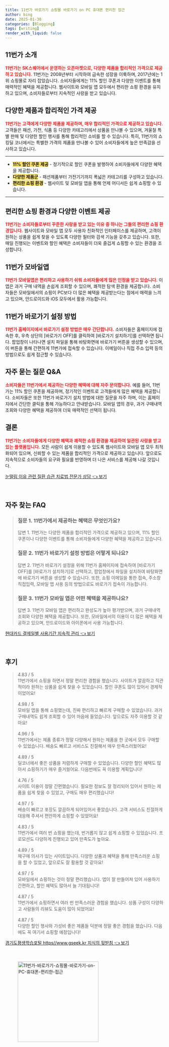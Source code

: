 ```yaml
---
title: 11번가 바로가기 쇼핑몰 바로가기 on PC 휴대폰 편리한 접근
author: bing
date: 2025-01-30
categories: [Blogging]
tags: [writing]
render_with_liquid: false
---
```



<h2 id='11번가_소개'>11번가 소개</h2>

<p><b><span style="color: #ee2323;">11번가는 SK스퀘어에서 운영하는 오픈마켓으로, 다양한 제품을 합리적인 가격으로 제공하고 있습니다.</span></b> 11번가는 2008년부터 시작하여 급속한 성장을 이룩하며, 2017년에는 1위 쇼핑몰로 자리 잡았습니다. 소비자들에게는 11% 할인 쿠폰과 다양한 이벤트를 통해 매력적인 혜택을 제공합니다. 웹사이트와 모바일 앱 모두에서 편리한 쇼핑 환경을 유지하고 있으며, 소비자들로부터 지속적인 사랑을 받고 있습니다.</p>

<h2 id='특징과혜택'>다양한 제품과 합리적인 가격 제공</h2>

<p><b><span style="color: #ee2323;">11번가는 고객에게 다양한 제품을 제공하며, 매우 합리적인 가격으로 제공하고 있습니다.</span></b> 고객들은 패션, 가전, 식품 등 다양한 카테고리에서 상품을 만나볼 수 있으며, 겨울철 특별 판매 및 다양한 할인 행사를 통해 합리적인 소비를 할 수 있습니다. 특히, 11번가의 쇼킹딜 코너에서는 특별한 가격의 제품을 만나볼 수 있어 소비자들에게 높은 만족감을 선사하고 있습니다.</p>

<hr />

<ul>
    <li><b><span style="background-color: #ffe066;">11% 할인 쿠폰 제공</span></b> - 정기적으로 할인 쿠폰을 발행하여 소비자들에게 다양한 혜택을 제공합니다.</li>
    <li><b><span style="background-color: #ffe066;">다양한 제품군</span></b> - 패션제품부터 가전기기까지 폭넓은 카테고리를 구성하고 있습니다.</li>
    <li><b><span style="background-color: #ffe066;">편리한 쇼핑 환경</span></b> - 웹사이트 및 모바일 앱을 통해 언제 어디서든 쉽게 쇼핑할 수 있습니다.</li>
</ul>

<hr />

<h2 id='쇼핑환경'>편리한 쇼핑 환경과 다양한 이벤트 제공</h2>

<p><b><span style="color: #ee2323;">11번가는 소비자들로부터 꾸준한 사랑을 받고 있는 이유 중 하나는 그들의 편리한 쇼핑 환경입니다.</span></b> 웹사이트와 모바일 앱 모두 사용자 친화적인 인터페이스를 제공하며, 고객이 원하는 상품을 쉽게 찾을 수 있도록 다양한 필터와 검색 기능을 갖추고 있습니다. 또한, 매일 진행되는 이벤트와 할인 혜택은 소비자들이 더욱 즐겁게 쇼핑할 수 있는 환경을 조성합니다.</p>

<h2 id='모바일앱'>11번가 모바일앱</h2>

<p><b><span style="color: #ee2323;">11번가 모바일앱은 편리하고 사용하기 쉬워 소비자들에게 많은 인정을 받고 있습니다.</span></b> 이 앱은 과거 구매 내역을 손쉽게 조회할 수 있으며, 쾌적한 탐색 환경을 제공합니다. 소비자들은 모바일에서의 쇼핑이 PC보다 더 많은 혜택을 제공받는다는 점에서 매력을 느끼고 있으며, 안드로이드와 iOS 모두에서 활용 가능합니다.</p>

<h2 id='바로가기설정'>11번가 바로가기 설정 방법</h2>

<p><b><span style="color: #ee2323;">11번가 홈페이지에서 바로가기 설정 방법은 매우 간단합니다.</span></b> 소비자들은 홈페이지에 접속한 후, 우측 상단의 [바로가기 OFF]를 클릭하여 [바로가기 설치하기]를 선택하면 됩니다. 팝업창이 나타나면 설치 파일을 통해 바탕화면에 바로가기 버튼을 생성할 수 있으며, 이 버튼을 통해 간편하게 11번가에 접속할 수 있습니다. 이메일이나 직접 주소 입력 등의 방법으로도 쉽게 접근할 수 있습니다.</p>

<h2 id='자주묻는질문'>자주 묻는 질문 Q&A</h2>

<p><b><span style="color: #ee2323;">소비자들은 11번가에서 제공하는 다양한 혜택에 대해 자주 문의합니다.</span></b> 예를 들어, 11번가는 11% 할인 쿠폰을 제공하며, 정기적인 이벤트로 고객들에게 많은 혜택을 제공합니다. 소비자들은 또한 11번가 바로가기 설치 방법에 대한 질문을 자주 하며, 이는 홈페이지에서 간단한 클릭을 통해 가능하다고 안내받습니다. 모바일 앱의 경우, 과거 구매내역 조회와 다양한 혜택을 제공하여 더욱 매력적인 선택이 됩니다.</p>

<h2 id='결론'>결론</h2>

<p><b><span style="color: #ee2323;">11번가는 소비자들에게 다양한 혜택과 쾌적한 쇼핑 환경을 제공하여 일관된 사랑을 받고 있는 플랫폼입니다.</span></b>  모든 사람이 쉽게 이용할 수 있도록 웹사이트와 모바일 앱 모두 최적화되어 있으며, 신뢰할 수 있는 제품을 합리적인 가격으로 제공하고 있습니다. 앞으로도 지속적으로 소비자들의 요구와 필요를 반영하며 더 나은 서비스를 제공해 나갈 것입니다.</p>


<p><a class="click-button" title="눈떨림 이유 관련 질환 습관 치료법 전문가 상담" href="https://24nara.github.io/posts/%EB%88%88%EB%96%A8%EB%A6%BC-%EC%9D%B4%EC%9C%A0-%EA%B4%80%EB%A0%A8-%EC%A7%88%ED%99%98-%EC%8A%B5%EA%B4%80-%EC%B9%98%EB%A3%8C%EB%B2%95-%EC%A0%84%EB%AC%B8%EA%B0%80-%EC%83%81%EB%8B%B4/" rel="dofollow">눈떨림 이유 관련 질환 습관 치료법 전문가 상담 👈 보기</a></p><br>
<h2 id='자주_찾는_FAQ'>자주 찾는 FAQ</h2>
<div itemscope="" itemtype="https://schema.org/FAQPage"> 
<blockquote> 
<div itemscope="" itemprop="mainEntity" itemtype="https://schema.org/Question"> 
<h3 itemprop="name">질문 1. 11번가에서 제공하는 혜택은 무엇인가요?</h3> 
<div itemscope="" itemprop="acceptedAnswer" itemtype="https://schema.org/Answer"> 
<span itemprop="text"> 
<p>답변 1. 11번가는 다양한 제품을 합리적인 가격으로 제공하고 있으며, 11% 할인 쿠폰이나 다양한 이벤트를 통해 소비자들에게 다양한 혜택을 제공하고 있습니다.</p> 
</span> 
</div> 
</div> 

<div itemscope="" itemprop="mainEntity" itemtype="https://schema.org/Question"> 
<h3 itemprop="name">질문 2. 11번가 바로가기 설정 방법은 어떻게 되나요?</h3> 
<div itemscope="" itemprop="acceptedAnswer" itemtype="https://schema.org/Answer"> 
<span itemprop="text"> 
<p>답변 2. 11번가 바로가기 설정을 위해 11번가 홈페이지에 접속하여 [바로가기 OFF]를 [바로가기 설치하기]로 선택하고, 팝업창에서 파일을 설치하여 바탕화면에 바로가기 버튼을 생성할 수 있습니다. 또한, 쇼핑 이메일을 통한 접속, 주소창 직접입력, 모바일 앱 사용 등의 방법으로도 바로가기 접속이 가능합니다.</p> 
</span> 
</div> 
</div> 

<div itemscope="" itemprop="mainEntity" itemtype="https://schema.org/Question"> 
<h3 itemprop="name">질문 3. 11번가 모바일 앱은 어떤 혜택을 제공하나요?</h3> 
<div itemscope="" itemprop="acceptedAnswer" itemtype="https://schema.org/Answer"> 
<span itemprop="text"> 
<p>답변 3. 11번가 모바일 앱은 편리하고 완성도가 높아 평가받으며, 과거 구매내역 조회와 다양한 혜택을 제공합니다. 또한, 모바일에서의 이용이 더 많은 혜택을 제공하고 있으며, 안드로이드와 아이폰에서 사용 가능합니다.</p> 
</span> 
</div> 
</div> 

</blockquote> 
</div>
<p><a class="click-button" title="현대카드 결제일별 사용기간 지속적 관리" href="https://24nara.github.io/posts/%ED%98%84%EB%8C%80%EC%B9%B4%EB%93%9C-%EA%B2%B0%EC%A0%9C%EC%9D%BC%EB%B3%84-%EC%82%AC%EC%9A%A9%EA%B8%B0%EA%B0%84-%EC%A7%80%EC%86%8D%EC%A0%81-%EA%B4%80%EB%A6%AC/" rel="dofollow">현대카드 결제일별 사용기간 지속적 관리 👈 보기</a></p><br>
<h2 id='후기'>후기</h2>
<div itemscope itemtype="https://schema.org/Product">
  <blockquote>
  <div itemprop="review" itemscope itemtype="https://schema.org/Review">
      <div itemprop="reviewRating" itemscope itemtype="https://schema.org/Rating"> <span itemprop="ratingValue">4.83</span> / <span itemprop="bestRating">5</span> </div>
      <span itemprop="reviewBody">11번가에서 쇼핑을 하면서 정말 편리한 경험을 했습니다. 사이트가 깔끔하고 직관적이라 원하는 상품을 쉽게 찾을 수 있었습니다. 할인 쿠폰도 많이 있어서 경제적이었어요!</span>
  </div>
  <br>
  <div itemprop="review" itemscope itemtype="https://schema.org/Review">
      <div itemprop="reviewRating" itemscope itemtype="https://schema.org/Rating"> <span itemprop="ratingValue">4.98</span> / <span itemprop="bestRating">5</span> </div>
      <span itemprop="reviewBody">모바일 앱을 통해 쇼핑했는데, 진짜 편리하고 빠르게 구매할 수 있었습니다. 과거 구매내역도 쉽게 조회할 수 있어 마음에 들었습니다. 앞으로도 자주 이용할 것 같아요!</span>
  </div>
  <br>
  <div itemprop="review" itemscope itemtype="https://schema.org/Review">
      <div itemprop="reviewRating" itemscope itemtype="https://schema.org/Rating"> <span itemprop="ratingValue">4.96</span> / <span itemprop="bestRating">5</span> </div>
      <span itemprop="reviewBody">11번가에서는 제품 종류가 정말 다양해서 원하는 제품을 한 곳에서 모두 구매할 수 있었습니다. 배송도 빠르고 서비스도 친절해서 매우 만족스러웠어요!</span>
  </div>
  <br>
  <div itemprop="review" itemscope itemtype="https://schema.org/Review">
      <div itemprop="reviewRating" itemscope itemtype="https://schema.org/Rating"> <span itemprop="ratingValue">4.89</span> / <span itemprop="bestRating">5</span> </div>
      <span itemprop="reviewBody">딜코너에서 좋은 상품을 저렴하게 구매할 수 있었습니다. 다양한 할인 혜택도 많아서 쇼핑하기가 매우 즐거웠어요. 다음번에도 꼭 이용할 계획입니다!</span>
  </div>
  <br>
  <div itemprop="review" itemscope itemtype="https://schema.org/Review">
      <div itemprop="reviewRating" itemscope itemtype="https://schema.org/Rating"> <span itemprop="ratingValue">4.76</span> / <span itemprop="bestRating">5</span> </div>
      <span itemprop="reviewBody">사이트 이용이 정말 간편했습니다. 필요한 정보도 잘 정리되어 있어서 원하는 제품을 쉽게 찾을 수 있었고, 구매도 매우 편리했습니다!</span>
  </div>
  <br>
  <div itemprop="review" itemscope itemtype="https://schema.org/Review">
      <div itemprop="reviewRating" itemscope itemtype="https://schema.org/Rating"> <span itemprop="ratingValue">4.97</span> / <span itemprop="bestRating">5</span> </div>
      <span itemprop="reviewBody">배송이 빠르고 포장도 깔끔하게 되어있어서 좋았습니다. 고객 서비스도 친절하게 대응해 주셔서 편안하게 쇼핑할 수 있었어요!</span>
  </div>
  <br>
  <div itemprop="review" itemscope itemtype="https://schema.org/Review">
      <div itemprop="reviewRating" itemscope itemtype="https://schema.org/Rating"> <span itemprop="ratingValue">4.83</span> / <span itemprop="bestRating">5</span> </div>
      <span itemprop="reviewBody">11번가에서 여러 번 쇼핑을 했는데, 번거롭지 않고 쉽게 쇼핑할 수 있었습니다. 프로모션도 다양하게 진행되고 있어 만족도가 높아요.</span>
  </div>
  <br>
  <div itemprop="review" itemscope itemtype="https://schema.org/Review">
      <div itemprop="reviewRating" itemscope itemtype="https://schema.org/Rating"> <span itemprop="ratingValue">4.89</span> / <span itemprop="bestRating">5</span> </div>
      <span itemprop="reviewBody">재구매 의사가 있는 사이트입니다. 다양한 상품과 혜택을 통해 만족스러운 쇼핑을 할 수 있었고, 앞으로도 잘 활용할 것 같아요!</span>
  </div>
  <br>
  <div itemprop="review" itemscope itemtype="https://schema.org/Review">
      <div itemprop="reviewRating" itemscope itemtype="https://schema.org/Rating"> <span itemprop="ratingValue">4.97</span> / <span itemprop="bestRating">5</span> </div>
      <span itemprop="reviewBody">모바일에서 쇼핑하는 것이 정말 편리했습니다. 앱이 잘 만들어져 있어 사용하기 간편하고, 할인 혜택도 많아서 늘 기대됩니다!</span>
  </div>
  <br>
  <div itemprop="review" itemscope itemtype="https://schema.org/Review">
      <div itemprop="reviewRating" itemscope itemtype="https://schema.org/Rating"> <span itemprop="ratingValue">4.87</span> / <span itemprop="bestRating">5</span> </div>
      <span itemprop="reviewBody">11번가에서 쇼핑하면서 여러 번 만족스러운 경험을 했습니다. 상품 구성이 다양하고 사람들의 리뷰도 도움이 많이 되었어요!</span>
  </div>
  <br>
  <div itemprop="review" itemscope itemtype="https://schema.org/Review">
      <div itemprop="reviewRating" itemscope itemtype="https://schema.org/Rating"> <span itemprop="ratingValue">4.87</span> / <span itemprop="bestRating">5</span> </div>
      <span itemprop="reviewBody">다양한 할인 행사와 가성비 좋은 제품들 덕분에 정말 좋은 경험을 했습니다. 다음에도 꼭 여기서 쇼핑할 예정입니다!</span>
  </div>
  </blockquote>
</div>
<p><a class="click-button" title="경기도평생학습포털 https//www.gseek.kr 지식의 뒷받침" href="https://24nara.github.io/posts/%EA%B2%BD%EA%B8%B0%EB%8F%84%ED%8F%89%EC%83%9D%ED%95%99%EC%8A%B5%ED%8F%AC%ED%84%B8-httpswww.gseek.kr-%EC%A7%80%EC%8B%9D%EC%9D%98-%EB%92%B7%EB%B0%9B%EC%B9%A8/" rel="dofollow">경기도평생학습포털 https//www.gseek.kr 지식의 뒷받침 👈 보기</a></p><br>
<figure class="image"><img src="https://24nara.github.io/assets/img/thumbnail/11번가-바로가기-쇼핑몰-바로가기-on-PC-휴대폰-편리한-접근.webp" alt="11번가-바로가기-쇼핑몰-바로가기-on-PC-휴대폰-편리한-접근" width="256" height="256"></figure>